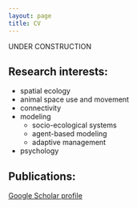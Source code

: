 ```yaml
---
layout: page
title: CV
---
```


UNDER CONSTRUCTION

## Research interests:
* spatial ecology
* animal space use and movement
* connectivity
* modeling
  * socio-ecological systems
  * agent-based modeling
  * adaptive management
* psychology


## Publications:

<a href="http://scholar.google.com/citations?user=JMC4Q2gAAAAJ&hl=en" target="_blank">Google Scholar profile</a>

